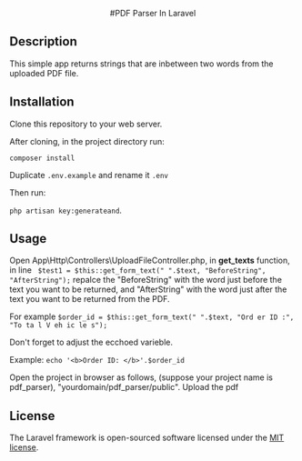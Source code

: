 <p align="center"> #PDF Parser In Laravel</p>

## Description 

This simple app returns strings that are inbetween two words from the uploaded PDF file.

## Installation

Clone this repository to your web server.

After cloning, in the project directory run:

```composer install```

Duplicate ```.env.example``` and rename it ```.env```

Then run:

```php artisan key:generateand```.  

## Usage

Open App\Http\Controllers\UploadFileController.php, in <b>get_texts</b> function, in line
``` $test1 = $this::get_form_text(" ".$text, "BeforeString", "AfterString");```
 repalce the "BeforeString" with the word just before the text you want to be returned, and "AfterString" with the word just after the text you want to be returned from the PDF. 

For example
 ```$order_id = $this::get_form_text(" ".$text, "Ord er ID :", "To ta l V eh ic le s");```

Don't forget to adjust the ecchoed varieble. 

Example:
```echo '<b>Order ID: </b>'.$order_id```

Open the  project in browser as follows, (suppose your project name is pdf_parser), "yourdomain/pdf_parser/public". Upload the pdf 

## License

The Laravel framework is open-sourced software licensed under the [MIT license](https://opensource.org/licenses/MIT).
